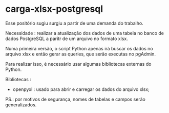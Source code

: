 # carga-xlsx-postgresql

Esse positório sugiu surgiu a partir de uma demanda do trabalho.

Necessidade : realizar a atualização dos dados de uma tabela no banco de dados PostgreSQL a paritr de um arquivo no formato xlsx.

Numa primeira versão, o script Python apenas irá buscar os dados no arquivo xlsx e então gerar as queries,
que serão executas no pgAdmin.

Para realizar isso, é necessário usar algumas bibliotecas externas do Python.

Bibliotecas :
- openpyxl : usado para abrir e carregar os dados do arquivo xlsx;

PS.: por motivos de segurança, nomes de tabelas e campos serão generalizados.

